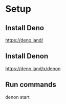 # Setup

## Install Deno

https://deno.land/

## Install Denon

https://deno.land/x/denon

## Run commands

denon start

